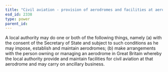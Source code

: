 ```yaml
---
title: "Civil aviation - provision of aerodromes and facilities at aerodromes"
esd_id: 2338
type: power
parent_id:  
---
```


A local authority may do one or both of the following things, namely  (a) with the consent of the Secretary of State and subject to such conditions as he may impose, establish and maintain aerodromes;  (b) make arrangements with the person owning or managing an aerodrome in Great Britain whereby the local authority provide and maintain facilities for civil aviation at that aerodrome and may carry on ancillary business.


